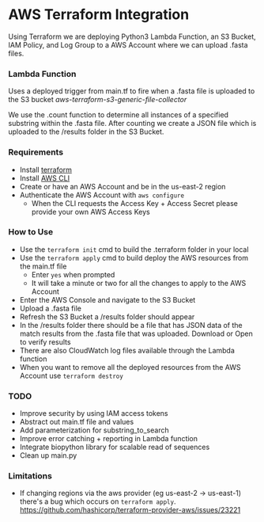 # AWS Terraform Integration

Using Terraform we are deploying Python3 Lambda Function, an S3 Bucket, IAM Policy, and Log Group to a AWS Account where we can upload .fasta files.

### Lambda Function

Uses a deployed trigger from main.tf to fire when a .fasta file is uploaded to the S3 bucket *aws-terraform-s3-generic-file-collector*

We use the .count function to determine all instances of a specified substring within the .fasta file. After counting we create a JSON file which is uploaded to the /results folder in the S3 Bucket.

### Requirements

- Install [terraform](https://developer.hashicorp.com/terraform/tutorials/aws-get-started/install-cli)
- Install [AWS CLI](https://docs.aws.amazon.com/cli/latest/userguide/getting-started-install.html)
- Create or have an AWS Account and be in the us-east-2 region
- Authenticate the AWS Account with `aws configure`
    - When the CLI requests the Access Key + Access Secret please provide your own AWS Access Keys

### How to Use

- Use the `terraform init` cmd to build the .terraform folder in your local
- Use the `terraform apply` cmd to build deploy the AWS resources from the main.tf file
    - Enter `yes` when prompted
    - It will take a minute or two for all the changes to apply to the AWS Account
- Enter the AWS Console and navigate to the S3 Bucket
- Upload a .fasta file
- Refresh the S3 Bucket a /results folder should appear
- In the /results folder there should be a file that has JSON data of the match results from the .fasta file that was uploaded. Download or Open to verify results
- There are also CloudWatch log files available through the Lambda function
- When you want to remove all the deployed resources from the AWS Account use `terraform destroy`

### TODO

- Improve security by using IAM access tokens
- Abstract out main.tf file and values
- Add parameterization for substring_to_search
- Improve error catching + reporting in Lambda function
- Integrate biopython library for scalable read of sequences
- Clean up main.py

### Limitations

- If changing regions via the aws provider (eg us-east-2 -> us-east-1) there's a bug which occurs on `terraform apply`. https://github.com/hashicorp/terraform-provider-aws/issues/23221
